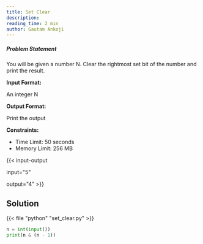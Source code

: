 ```yaml
---
title: Set Clear
description:
reading_time: 2 min
author: Gautam Ankoji
---
```


##### Problem Statement

You will be given a number N. Clear the rightmost set bit of the number and print the result.

**Input Format:**

An integer N

**Output Format:**

Print the output

**Constraints:**

* Time Limit: 50 seconds
* Memory Limit: 256 MB

{{< input-output

input="5"

output="4" >}}

## Solution

<!-- **Approach:** -->

{{< file "python" "set_clear.py" >}}

```py
n = int(input())
print(n & (n - 1))
```
